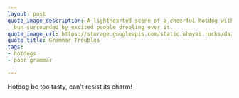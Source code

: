 ```yaml
---
layout: post
quote_image_description: A lighthearted scene of a cheerful hotdog with a golden brown
  bun surrounded by excited people drooling over it.
quote_image_url: https://storage.googleapis.com/static.ohmyai.rocks/daily/2024-05-11.jpg
quote_title: Grammar Troubles
tags:
- hotdogs
- poor grammar

---
```


Hotdog be too tasty, can't resist its charm!